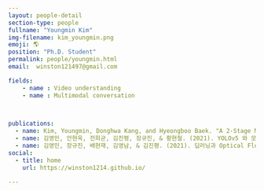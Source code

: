 ```yaml
---
layout: people-detail
section-type: people
fullname: "Youngmin Kim"
img-filename: kim_youngmin.png
emoji: 🌎
position: "Ph.D. Student"
permalink: people/youngmin.html
email:  winston121497@gmail.com

fields:
    - name : Video understanding
    - name : Multimodal conversation
    


publications:
  - name: Kim, Youngmin, Donghwa Kang, and Hyeongboo Baek. "A 2-Stage Model for Vehicle Class and Orientation Detection with Photo-Realistic Image Generation." 2022 IEEE International Conference on Big Data (Big Data). IEEE, 2022.
  - name: 김영민, 안현욱, 전희균, 김진평, 장규진, & 황현철. (2021). YOLOv5 와 모션벡터를 활용한트램-보행자 충돌 예측 방법 연구. 정보처리학회논문지/소프트웨어 및 데이터 공학 제, 10(12), 12.
  - name: 김영민, 장규진, 배현재, 김영남, & 김진평. (2021). 딥러닝과 Optical Flow 를 활용한 보행자 사고 방지 모델. KCC 2021 Best paper
social:
  - title: home
    url: https://winston1214.github.io/

---
```

